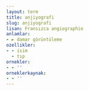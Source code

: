 ```yaml
---
layout: term
title: anjiyografi
slug: anjiyografi
lisan: Fransızca angiographie
anlamlar:
- ► damar görüntüleme
ozellikler:
- - isim
  - tıp
ornekler:
- - ''
orneklerkaynak:
- - ''
---
```


